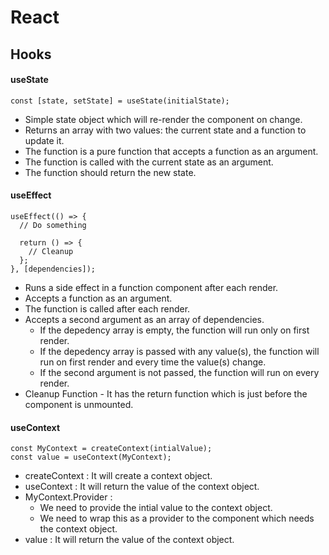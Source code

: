 # React

## Hooks

#### useState

```tsx
const [state, setState] = useState(initialState);
```

- Simple state object which will re-render the component on change.
- Returns an array with two values: the current state and a function to update it.
- The function is a pure function that accepts a function as an argument.
- The function is called with the current state as an argument.
- The function should return the new state.

#### useEffect

```tsx
useEffect(() => {
  // Do something

  return () => {
    // Cleanup
  };
}, [dependencies]);
```

- Runs a side effect in a function component after each render.
- Accepts a function as an argument.
- The function is called after each render.
- Accepts a second argument as an array of dependencies.
  - If the depedency array is empty, the function will run only on first render.
  - If the depedency array is passed with any value(s), the function will run on first render and every time the value(s) change.
  - If the second argument is not passed, the function will run on every render.
- Cleanup Function - It has the return function which is just before the component is unmounted.

#### useContext

```tsx
const MyContext = createContext(intialValue);
const value = useContext(MyContext);
```

- createContext : It will create a context object.
- useContext : It will return the value of the context object.
- MyContext.Provider :
  - We need to provide the intial value to the context object.
  - We need to wrap this as a provider to the component which needs the context object.
- value : It will return the value of the context object.
